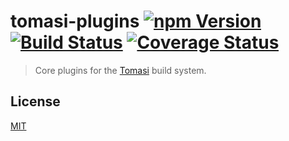 # tomasi-plugins [![npm Version](http://img.shields.io/npm/v/tomasi-plugins.svg?style=flat)](https://www.npmjs.org/package/tomasi-plugins) [![Build Status](https://img.shields.io/travis/yuanqing/tomasi-plugins.svg?style=flat)](https://travis-ci.org/yuanqing/tomasi-plugins) [![Coverage Status](https://img.shields.io/coveralls/yuanqing/tomasi-plugins.svg?style=flat)](https://coveralls.io/r/yuanqing/tomasi-plugins)

> Core plugins for the [Tomasi](https://github.com/yuanqing/tomasi) build system.

## License

[MIT](https://github.com/yuanqing/tomasi-plugins/blob/master/LICENSE)
